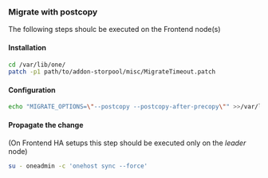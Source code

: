 ### Migrate with postcopy

The following steps shoulc be executed on the Frontend node(s)

#### Installation

```bash
cd /var/lib/one/
patch -p1 path/to/addon-storpool/misc/MigrateTimeout.patch
```

#### Configuration

```bash
echo "MIGRATE_OPTIONS=\"--postcopy --postcopy-after-precopy\"" >>/var/lib/one/remotes/etc/vmm/kvm/kvmrc
```

#### Propagate the change

(On Frontend HA setups this step should be executed only on the _leader_ node)

```bash
su - oneadmin -c 'onehost sync --force'
```
